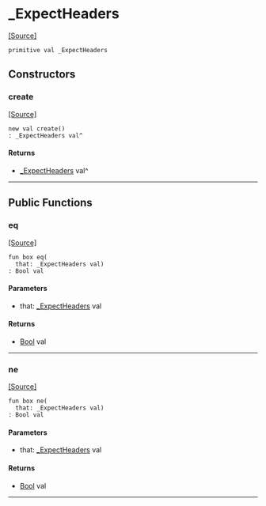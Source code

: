 # _ExpectHeaders
<span class="source-link">[[Source]](src/http/http_parser.md#L10)</span>
```pony
primitive val _ExpectHeaders
```

## Constructors

### create
<span class="source-link">[[Source]](src/http/http_parser.md#L10)</span>


```pony
new val create()
: _ExpectHeaders val^
```

#### Returns

* [_ExpectHeaders](http-_ExpectHeaders.md) val^

---

## Public Functions

### eq
<span class="source-link">[[Source]](src/http/http_parser.md#L11)</span>


```pony
fun box eq(
  that: _ExpectHeaders val)
: Bool val
```
#### Parameters

*   that: [_ExpectHeaders](http-_ExpectHeaders.md) val

#### Returns

* [Bool](builtin-Bool.md) val

---

### ne
<span class="source-link">[[Source]](src/http/http_parser.md#L11)</span>


```pony
fun box ne(
  that: _ExpectHeaders val)
: Bool val
```
#### Parameters

*   that: [_ExpectHeaders](http-_ExpectHeaders.md) val

#### Returns

* [Bool](builtin-Bool.md) val

---

